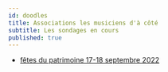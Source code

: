 ```yaml
---
id: doodles
title: Associations les musiciens d'à côté
subtitle: Les sondages en cours
published: true
---
```



- [fêtes du patrimoine 17-18 septembre 2022](https://framadate.org/Fj8cPo26miPrSWVJ)

